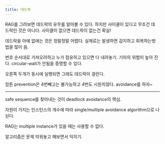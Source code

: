 ```yaml
---
title: 데드락
---
```


RAG를 그려보면 데드락의 유무를 알아볼 수 있다. 하지만 사이클이 있다고 무조건 데
드락인 것은 아니다. 사이클이 없으면 데드락이 없는건 확실!

데드락을 아얘 없애는 것은 정말정말 어렵다. 실제로는 발생하면 감지하고 회복하는방
법을 많이 씀.

번호 순서대로 가져오려하고 누가 점유하고 있으면 다 내려놓기. 기아의 위험이 높아
진다. circular-wait가 안됨을 증명할 수 있다.

오른쪽 두개가 동시에 실행되면 그래도 데드락이 걸린다.

암튼 prevention은 4번빼고는 불가능하고 4번도 시원치않다. avoidance를 하자~

---

safe sequence를 찾아내는 것이 deadlock avoidance의 핵심.

자원이 가지는 인스턴스의 개수에 따라 single/multiple avoidance algorithm으로 나
뉜다.

RAG는 multiple instance가 있을 때는 사용할 수 없다.

알고리즘은 문제 띄워놓고 해보면서 익히기.
